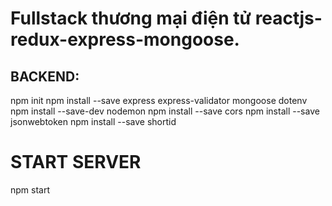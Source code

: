 # Fullstack thương mại điện tử reactjs-redux-express-mongoose.

## BACKEND:
npm init
npm install --save express express-validator mongoose dotenv 
npm install --save-dev nodemon
npm install --save cors
npm install --save jsonwebtoken
npm install --save shortid

# START SERVER
npm start